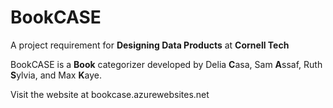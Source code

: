 # BookCASE
A project requirement for **Designing Data Products** at **Cornell Tech**

BookCASE is a **Book** categorizer developed by Delia **C**asa, Sam **A**ssaf, Ruth **S**ylvia, and Max **K**aye. 

Visit the website at bookcase.azurewebsites.net